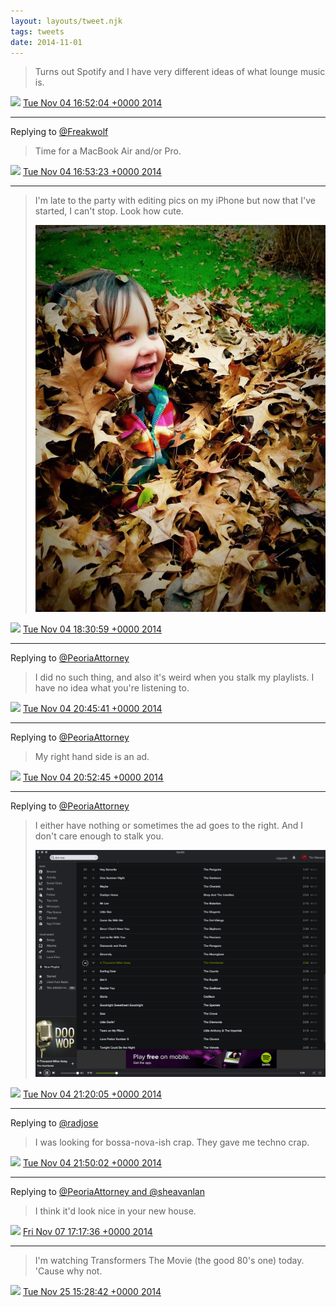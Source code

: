 ```yaml
---
layout: layouts/tweet.njk
tags: tweets
date: 2014-11-01
---
```


> Turns out Spotify and I have very different ideas of what lounge music is\.

<img src="/img/tweet-media/tweet.ico" width="12" /> [Tue Nov 04 16:52:04 +0000 2014](https://twitter.com/timwasson/status/529677468978786304)

----

Replying to [@Freakwolf](https://twitter.com/BryanJWolford/status/529063153007865856)

> Time for a MacBook Air and/or Pro\.

<img src="/img/tweet-media/tweet.ico" width="12" /> [Tue Nov 04 16:53:23 +0000 2014](https://twitter.com/timwasson/status/529677800102326273)

----

> I'm late to the party with editing pics on my iPhone but now that I've started, I can't stop\. Look how cute\. 
> 
> ![](/img/tweet-media/529702362722467840-B1nhe81CMAAkQb3.jpg)

<img src="/img/tweet-media/tweet.ico" width="12" /> [Tue Nov 04 18:30:59 +0000 2014](https://twitter.com/timwasson/status/529702362722467840)

----

Replying to [@PeoriaAttorney](https://twitter.com/PeoriaAttorney/status/529736057135570944)

> I did no such thing, and also it's weird when you stalk my playlists\. I have no idea what you're listening to\.

<img src="/img/tweet-media/tweet.ico" width="12" /> [Tue Nov 04 20:45:41 +0000 2014](https://twitter.com/timwasson/status/529736262497091584)

----

Replying to [@PeoriaAttorney](https://twitter.com/PeoriaAttorney/status/529736850379120640)

> My right hand side is an ad\.

<img src="/img/tweet-media/tweet.ico" width="12" /> [Tue Nov 04 20:52:45 +0000 2014](https://twitter.com/timwasson/status/529738041892831232)

----

Replying to [@PeoriaAttorney](https://twitter.com/PeoriaAttorney/status/529744161210372097)

> I either have nothing or sometimes the ad goes to the right\. And I don't care enough to stalk you\. 
> 
> ![](/img/tweet-media/529744920668811264-B1oIMn9IYAI4Tq9.png)

<img src="/img/tweet-media/tweet.ico" width="12" /> [Tue Nov 04 21:20:05 +0000 2014](https://twitter.com/timwasson/status/529744920668811264)

----

Replying to [@radjose](https://twitter.com/RadleyJPhoenix/status/529751981011652608)

> I was looking for bossa\-nova\-ish crap\. They gave me techno crap\.

<img src="/img/tweet-media/tweet.ico" width="12" /> [Tue Nov 04 21:50:02 +0000 2014](https://twitter.com/timwasson/status/529752456948117504)

----

Replying to [@PeoriaAttorney and @sheavanlan](https://twitter.com/PeoriaAttorney/status/530740630780379136)

> I think it'd look nice in your new house\.

<img src="/img/tweet-media/tweet.ico" width="12" /> [Fri Nov 07 17:17:36 +0000 2014](https://twitter.com/timwasson/status/530771059662786562)

----

> I'm watching Transformers The Movie \(the good 80's one\) today\. 'Cause why not\.

<img src="/img/tweet-media/tweet.ico" width="12" /> [Tue Nov 25 15:28:42 +0000 2014](https://twitter.com/timwasson/status/537266633627013121)